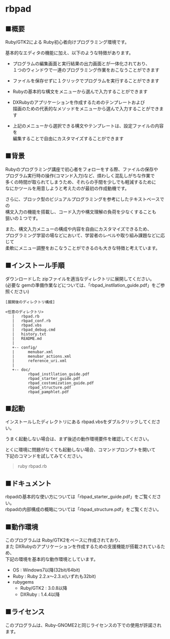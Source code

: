 
rbpad
=================

■概要
------

Ruby/GTK2による Ruby初心者向けプログラミング環境です。

基本的なエディタの機能に加え、以下のような特徴があります。

 - プログラムの編集画面と実行結果の出力画面とが一体化されており、  
   １つのウィンドウで一連のプログラミング作業をおこなうことができます

 - ファイルを保存せずに１クリックでプログラムを実行することができます

 - Rubyの基本的な構文をメニューから選んで入力することができます

 - DXRubyのアプリケーションを作成するためのテンプレートおよび  
   描画のための代表的なメソッドをメニューから選んで入力することができます

 - 上記のメニューから選択できる構文やテンプレートは、設定ファイルの内容を  
   編集することで自由にカスタマイズすることができます

■背景
------------------

Rubyのプログラミング講座で初心者をフォローをする際、ファイルの保存や  
プログラム実行時の操作(コマンド入力)など、煩わしく混乱しがちな作業で  
多くの時間が取られてしまうため、それらの手間を少しでも軽減するために  
なにかツールを用意しようと考えたのが最初の作成動機です。

さらに、ブロック型のビジュアルプログラミングを参考にしたテキストベースでの  
構文入力の機能を搭載し、コード入力や構文理解の負荷を少なくすることも  
狙いの１つです。

また、構文入力メニューの構成や内容を自由にカスタマイズできるため、  
プログラミング学習の場などにおいて、学習者のレベルや取り組み課題などに応じて  
柔軟にメニュー調整をおこなうことができるのも大きな特徴と考えています。

■インストール手順
------------------

ダウンロードした zipファイルを適当なディレクトリに展開してください。  
(必要な gemの準備作業などについては、「rbpad_instllation_guide.pdf」をご参照ください)

    [展開後のディレクトリ構成]

    <任意のディレクトリ>
       |   rbpad.rb
       |   rbpad_conf.rb
       |   rbpad.vbs
       |   rbpad_debug.cmd
       |   history.txt
       |   README.md
       |
       +-- config/
       |      menubar.xml
       |      menubar_actions.xml
       |      reference_uri.xml
       |
       +-- doc/
              rbpad_instllation_guide.pdf
              rbpad_starter_guide.pdf
              rbpad_costomization_guide.pdf
              rbpad_structure.pdf
              rbpad_pamphlet.pdf

■起動
--------

インストールしたディレクトリにある rbpad.vbsをダブルクリックしてください。

うまく起動しない場合は、まず後述の動作環境要件を確認してください。

とくに環境に問題がなくても起動しない場合、コマンドプロンプトを開いて  
下記のコマンドを試してみてください。

> ruby rbpad.rb

■ドキュメント
--------------

rbpadの基本的な使い方については「rbpad_starter_guide.pdf」をご覧ください。  
rbpadの内部構成の概略については「rbpad_structure.pdf」をご覧ください。  

■動作環境
--------------------

このプログラムは Ruby/GTK2をベースに作成されており、  
また DXRubyのアプリケーションを作成するための支援機能が搭載されているため、  
下記の環境を基本的な動作環境としています。

  - OS        : Windows7以降(32bit/64bit)
  - Ruby      : Ruby 2.2.x～2.3.x(いずれも32bit)
  - rubygems
      - Ruby/GTK2 : 3.0.8以降
      - DXRuby    : 1.4.4以降

■ライセンス
------------

このプログラムは、Ruby-GNOME2と同じライセンスの下での使用が許諾されます。

